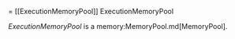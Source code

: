 = [[ExecutionMemoryPool]] ExecutionMemoryPool

*ExecutionMemoryPool* is a memory:MemoryPool.md[MemoryPool].
